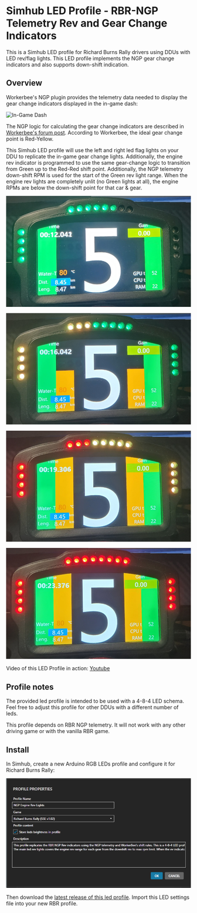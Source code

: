# Simhub LED Profile - RBR-NGP Telemetry Rev and Gear Change Indicators
This is a Simhub LED profile for Richard Burns Rally drivers using DDUs with LED rev/flag lights. This LED profile implements the NGP gear change indicators and also supports down-shift indication.

## Overview

Workerbee's NGP plugin provides the telemetry data needed to display the gear change indicators displayed in the in-game dash:

![In-Game Dash]()

The NGP logic for calculating the gear change indicators are described in [Workerbee's forum post](http://www.ly-racing.de/viewtopic.php?t=7928). According to Workerbee, the ideal gear change point is Red-Yellow.

This Simhub LED profile will use the left and right led flag lights on your DDU to replicate the in-game gear change lights. Additionally, the engine rev indicator is programmed to use the same gear-change logic to transition from Green up to the Red-Red shift point. Additionally, the NGP telemetry down-shift RPM is used for the start of the Green rev light range. When the engine rev lights are completely unlit (no Green lights at all), the engine RPMs are below the down-shift point for that car & gear.

![Gear Change - Green-Off](images/Green-Off.jpeg)

![Gear Change - Yellow-Green](images/Yellow-Green.jpeg)

![Gear Change - Red-Yellow](images/Red-Yellow.jpeg)

![Gear Change - Red-Red](images/Red-Red.jpeg)

Video of this LED Profile in action: [Youtube](https://youtu.be/1eHaPtXr-ZM)

## Profile notes

The provided led profile is intended to be used with a 4-8-4 LED schema. Feel free to adjust this profile for other DDUs with a different number of leds.

This profile depends on RBR NGP telemetry. It will not work with any other driving game or with the vanilla RBR game.

## Install

In Simhub, create a new Arduino RGB LEDs profile and configure it for Richard Burns Rally:

![Example Profile](images/Simhub_RGB_LED_Profile.png)

Then download the [latest release of this led profile](https://github.com/Solarahawk/Simhub-RBR-NGP-Telemetry-Rev-Gear-Change-LEDs/releases/latest). Import this LED settings file into your new RBR profile.

